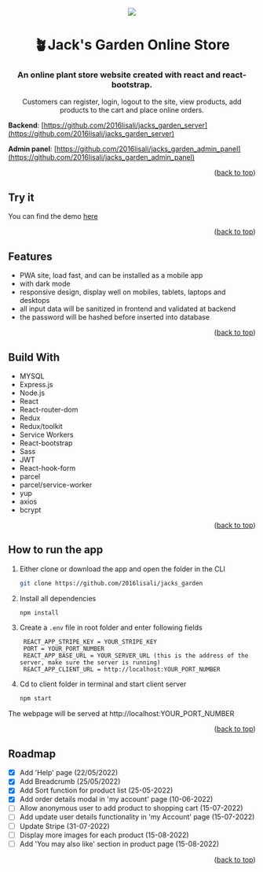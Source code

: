 <p align="center">
  <a href="https://jacksgarden.netlify.app/"><img src="https://github.com/2016lisali/lisas_portfolio/blob/main/public/assets/jacks_garden_responsive.jpg"/></a>
</p>

<h1 align="center">
  🪴Jack's Garden Online Store
</h1>

<h3 align="center">
  An online plant store website created with react and react-bootstrap.
</h3>

<p align="center">
  Customers can register, login, logout to the site, view products, add products to the cart and place online orders.
</p>

**Backend**: [https://github.com/2016lisali/jacks_garden_server](https://github.com/2016lisali/jacks_garden_server)

**Admin panel**: [https://github.com/2016lisali/jacks_garden_admin_panel](https://github.com/2016lisali/jacks_garden_admin_panel)

<p align="right">(<a href="#top">back to top</a>)</p>

## Try it

You can find the demo [here](https://jacksgarden.netlify.app/)

<p align="right">(<a href="#top">back to top</a>)</p>

## Features

- PWA site, load fast, and can be installed as a mobile app
- with dark mode
- responsive design, display well on mobiles, tablets, laptops and desktops
- all input data will be sanitized in frontend and validated at backend
- the password will be hashed before inserted into database

<p align="right">(<a href="#top">back to top</a>)</p>

## Build With

- MYSQL
- Express.js
- Node.js
- React
- React-router-dom
- Redux
- Redux/toolkit
- Service Workers
- React-bootstrap
- Sass
- JWT
- React-hook-form
- parcel
- parcel/service-worker
- yup
- axios
- bcrypt

<p align="right">(<a href="#top">back to top</a>)</p>

## How to run the app

1. Either clone or download the app and open the folder in the CLI

   ```sh
   git clone https://github.com/2016lisali/jacks_garden
   ```

2. Install all dependencies
   ```sh
   npm install
   ```
3. Create a `.env` file in root folder and enter following fields
   ```env
    REACT_APP_STRIPE_KEY = YOUR_STRIPE_KEY
    PORT = YOUR_PORT_NUMBER
    REACT_APP_BASE_URL = YOUR_SERVER_URL (this is the address of the server, make sure the server is running)
    REACT_APP_CLIENT_URL = http://localhost:YOUR_PORT_NUMBER
   ```
4. Cd to client folder in terminal and start client server
   ```sh
   npm start
   ```

The webpage will be served at http://localhost:YOUR_PORT_NUMBER

<p align="right">(<a href="#top">back to top</a>)</p>

## Roadmap

- [x] Add 'Help' page (22/05/2022)
- [x] Add Breadcrumb (25/05/2022)
- [x] Add Sort function for product list (25-05-2022)
- [x] Add order details modal in 'my account' page (10-06-2022)
- [ ] Allow anonymous user to add product to shopping cart (15-07-2022)
- [ ] Add update user details functionality in 'my Account' page (15-07-2022)
- [ ] Update Stripe (31-07-2022)
- [ ] Display more images for each product (15-08-2022)
- [ ] Add 'You may also like' section in product page (15-08-2022)

<p align="right">(<a href="#top">back to top</a>)</p>
